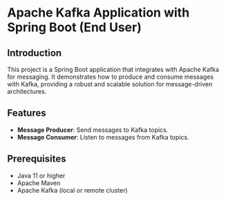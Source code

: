 # Apache Kafka Application with Spring Boot (End User)

## Introduction
This project is a Spring Boot application that integrates with Apache Kafka for messaging. It demonstrates how to produce and consume messages with Kafka, providing a robust and scalable solution for message-driven architectures.

## Features
- **Message Producer**: Send messages to Kafka topics.
- **Message Consumer**: Listen to messages from Kafka topics.

## Prerequisites
- Java 11 or higher
- Apache Maven
- Apache Kafka (local or remote cluster)
